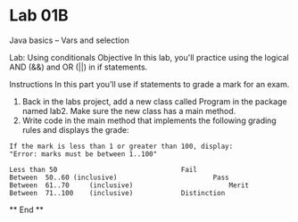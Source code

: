 <h1>Lab 01B</h1>

Java basics – Vars and selection

Lab: Using conditionals
Objective
In this lab, you'll practice using the logical AND (&&) and OR (||) in if statements.

Instructions
In this part you’ll use if statements to grade a mark for an exam.

1. Back in the labs project, add a new class called Program in the package named lab2. Make sure the new class has a main method.
2. Write code in the main method that implements the following grading rules and displays the grade:

```
If the mark is less than 1 or greater than 100, display:
"Error: marks must be between 1..100"

Less than 50           				       Fail
Between  50..60	(inclusive) 	           	       Pass
Between  61..70 	(inclusive)              	       Merit
Between  71..100	(inclusive)		       Distinction
```

** End **
